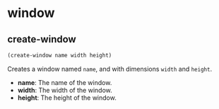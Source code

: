 
# window

## create-window

```lisp
(create-window name width height)
```

Creates a window named `name`, and with dimensions `width` and `height`.

* **name**: The name of the window.
* **width**: The width of the window.
* **height**: The height of the window.

